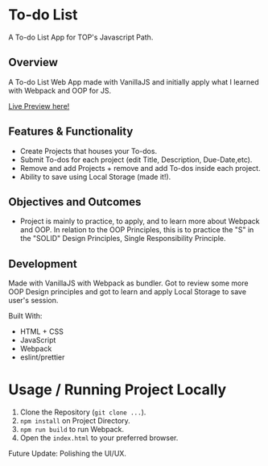 # To-do List

A To-do List App for TOP's Javascript Path.

## Overview

A To-do List Web App made with VanillaJS and initially apply what I learned with Webpack and OOP for JS.

[Live Preview here!](https://bananabread08.github.io/todolist/)

## Features & Functionality

- Create Projects that houses your To-dos.
- Submit To-dos for each project (edit Title, Description, Due-Date,etc).
- Remove and add Projects + remove and add To-dos inside each project.
- Ability to save using Local Storage (made it!).

## Objectives and Outcomes

- Project is mainly to practice, to apply, and to learn more about Webpack and OOP. In relation to the OOP Principles, this is to practice the "S" in the "SOLID" Design Principles, Single Responsibility Principle.

## Development

Made with VanillaJS with Webpack as bundler. Got to review some more OOP Design principles and got to learn and apply Local Storage to save user's session.

Built With:

- HTML + CSS
- JavaScript
- Webpack
- eslint/prettier

# Usage / Running Project Locally

1. Clone the Repository (`git clone ...`).
2. `npm install` on Project Directory.
3. `npm run build` to run Webpack.
4. Open the `index.html` to your preferred browser.

Future Update: Polishing the UI/UX.
